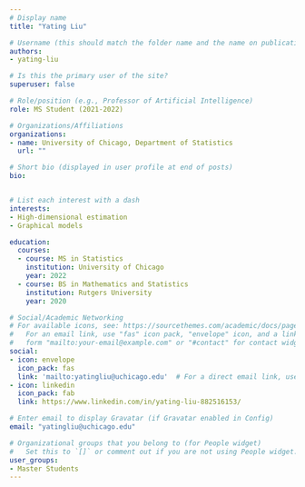 ```yaml
---
# Display name
title: "Yating Liu"

# Username (this should match the folder name and the name on publications)
authors:
- yating-liu

# Is this the primary user of the site?
superuser: false

# Role/position (e.g., Professor of Artificial Intelligence)
role: MS Student (2021-2022)

# Organizations/Affiliations
organizations:
- name: University of Chicago, Department of Statistics
  url: ""

# Short bio (displayed in user profile at end of posts)
bio:


# List each interest with a dash
interests:
- High-dimensional estimation
- Graphical models

education:
  courses:
  - course: MS in Statistics
    institution: University of Chicago
    year: 2022  
  - course: BS in Mathematics and Statistics
    institution: Rutgers University
    year: 2020

# Social/Academic Networking
# For available icons, see: https://sourcethemes.com/academic/docs/page-builder/#icons
#   For an email link, use "fas" icon pack, "envelope" icon, and a link in the
#   form "mailto:your-email@example.com" or "#contact" for contact widget.
social:
- icon: envelope
  icon_pack: fas
  link: 'mailto:yatingliu@uchicago.edu'  # For a direct email link, use "mailto:test@example.org".
- icon: linkedin
  icon_pack: fab
  link: https://www.linkedin.com/in/yating-liu-882516153/

# Enter email to display Gravatar (if Gravatar enabled in Config)
email: "yatingliu@uchicago.edu"

# Organizational groups that you belong to (for People widget)
#   Set this to `[]` or comment out if you are not using People widget.
user_groups:
- Master Students
---
```

